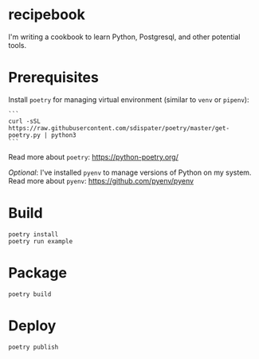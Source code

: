 recipebook
==========

I'm writing a cookbook to learn Python, Postgresql, and other potential tools.

# Prerequisites

Install `poetry` for managing virtual environment (similar to `venv` or `pipenv`):

    ```
    curl -sSL https://raw.githubusercontent.com/sdispater/poetry/master/get-poetry.py | python3
    ```

Read more about `poetry`: https://python-poetry.org/

_Optional_: I've installed `pyenv` to manage versions of Python on my system. Read more about `pyenv`: https://github.com/pyenv/pyenv

# Build

```
poetry install
poetry run example
```

# Package

```
poetry build
```

# Deploy

```
poetry publish
```